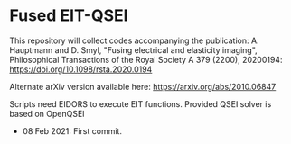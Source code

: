 # Fused EIT-QSEI

This repository will collect codes accompanying the publication:
A. Hauptmann and D. Smyl, "Fusing electrical and elasticity imaging", Philosophical Transactions of the Royal Society A 379 (2200), 20200194: https://doi.org/10.1098/rsta.2020.0194

Alternate arXiv version available here: https://arxiv.org/abs/2010.06847


Scripts need EIDORS to execute EIT functions. Provided QSEI solver is based on OpenQSEI

- 08 Feb 2021: First commit.
